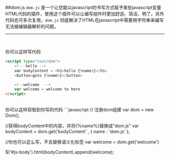 ##dom.js
`dom.js` 是一个让您能以javascript的书写方式赋予某些javascript变量HTML代码的插件，使用这个插件可以让编写组件时更加舒适、简洁、明了。另外代码也可多次复用，`dom.js` 彻底解决了HTML在javascript中需要用字符串来编写无法被编辑器解析的问题。
<br><hr><br>

你可以这样写代码
```html
<script type="text/dom">
	<!-- hello -->
	var bodyContent = <h1>hello {%name%}</h1>
	<button>goto {%name%}</button>

	<!--welcome  -->
	var welcome = welcome to here
</script>
```
<br>
你可以这样获取到你写的代码
```javascript
// 注册dom组建
var dom = new Dom();

//获得bodyContent中的内容，并将{%name%}替换成"dom.js"
var bodyContent = dom.get('bodyContent' , {
	name : 'dom.js'
};

//你也可以这么写，不去替换语义化标签
var welcome = dom.get('welcome')

$('#js-body').html(bodyContent).append(welcome);
```
